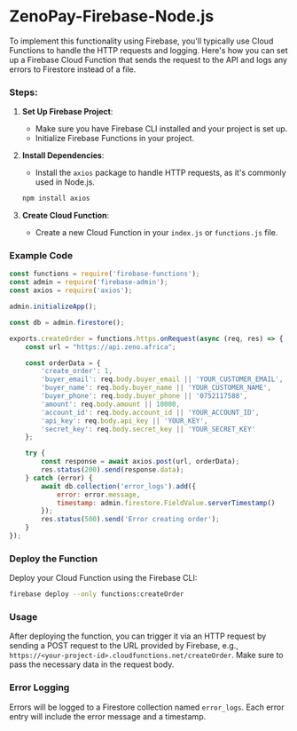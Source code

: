 # ZenoPay-Firebase-Node.js
To implement this functionality using Firebase, you'll typically use Cloud Functions to handle the HTTP requests and logging. Here's how you can set up a Firebase Cloud Function that sends the request to the API and logs any errors to Firestore instead of a file.

### Steps:

1. **Set Up Firebase Project**:
   - Make sure you have Firebase CLI installed and your project is set up.
   - Initialize Firebase Functions in your project.

2. **Install Dependencies**:
   - Install the `axios` package to handle HTTP requests, as it's commonly used in Node.js.

   ```bash
   npm install axios
   ```

3. **Create Cloud Function**:
   - Create a new Cloud Function in your `index.js` or `functions.js` file.

### Example Code

```javascript
const functions = require('firebase-functions');
const admin = require('firebase-admin');
const axios = require('axios');

admin.initializeApp();

const db = admin.firestore();

exports.createOrder = functions.https.onRequest(async (req, res) => {
    const url = "https://api.zeno.africa";

    const orderData = {
        'create_order': 1,
        'buyer_email': req.body.buyer_email || 'YOUR_CUSTOMER_EMAIL',
        'buyer_name': req.body.buyer_name || 'YOUR_CUSTOMER_NAME',
        'buyer_phone': req.body.buyer_phone || '0752117588',
        'amount': req.body.amount || 10000,
        'account_id': req.body.account_id || 'YOUR_ACCOUNT_ID',
        'api_key': req.body.api_key || 'YOUR_KEY',
        'secret_key': req.body.secret_key || 'YOUR_SECRET_KEY'
    };

    try {
        const response = await axios.post(url, orderData);
        res.status(200).send(response.data);
    } catch (error) {
        await db.collection('error_logs').add({
            error: error.message,
            timestamp: admin.firestore.FieldValue.serverTimestamp()
        });
        res.status(500).send('Error creating order');
    }
});
```

### Deploy the Function
Deploy your Cloud Function using the Firebase CLI:

```bash
firebase deploy --only functions:createOrder
```

### Usage
After deploying the function, you can trigger it via an HTTP request by sending a POST request to the URL provided by Firebase, e.g., `https://<your-project-id>.cloudfunctions.net/createOrder`. Make sure to pass the necessary data in the request body.

### Error Logging
Errors will be logged to a Firestore collection named `error_logs`. Each error entry will include the error message and a timestamp.